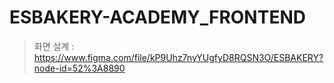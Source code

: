 # ESBAKERY-ACADEMY_FRONTEND

> 화면 설계 : https://www.figma.com/file/kP9Uhz7nyYUgfyD8RQSN3O/ESBAKERY?node-id=52%3A8890
